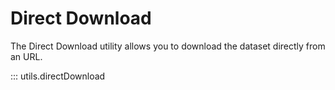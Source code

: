 # Direct Download

The Direct Download utility allows you to download the dataset directly from an URL.

::: utils.directDownload
